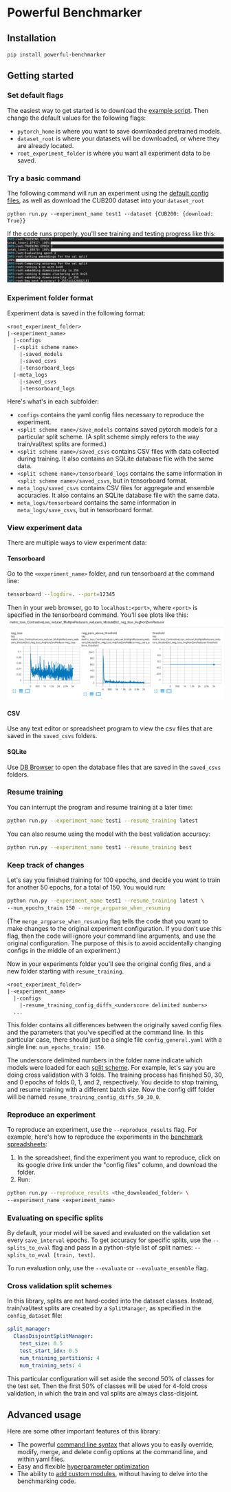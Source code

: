 # Powerful Benchmarker

## Installation
```
pip install powerful-benchmarker
```

## Getting started

### Set default flags

The easiest way to get started is to download the [example script](https://github.com/KevinMusgrave/powerful-benchmarker/blob/master/examples/run.py). Then change the default values for the following flags:

- ```pytorch_home``` is where you want to save downloaded pretrained models.
- ```dataset_root``` is where your datasets will be downloaded, or where they are already located.
- ```root_experiment_folder``` is where you want all experiment data to be saved.

### Try a basic command
The following command will run an experiment using the [default config files](https://github.com/KevinMusgrave/powerful-benchmarker/tree/master/src/powerful_benchmarker/configs), as well as download the CUB200 dataset into your ```dataset_root```
```
python run.py --experiment_name test1 --dataset {CUB200: {download: True}}
```
If the code runs properly, you'll see training and testing progress like this:
![tensorboard_example](imgs/code_is_running.png)

### Experiment folder format
Experiment data is saved in the following format:
```
<root_experiment_folder>
|-<experiment_name>
  |-configs
  |-<split scheme name>
    |-saved_models
    |-saved_csvs
    |-tensorboard_logs
  |-meta_logs
    |-saved_csvs
    |-tensorboard_logs
```

Here's what's in each subfolder:

- ```configs``` contains the yaml config files necessary to reproduce the experiment.
- ```<split scheme name>/save_models``` contains saved pytorch models for a particular split scheme. (A split scheme simply refers to the way train/val/test splits are formed.)
- ```<split scheme name>/saved_csvs``` contains CSV files with data collected during training. It also contains an SQLite database file with the same data.
- ```<split scheme name>/tensorboard_logs``` contains the same information in ```<split scheme name>/saved_csvs```, but in tensorboard format.
- ```meta_logs/saved_csvs``` contains CSV files for aggregate and ensemble accuracies. It also contains an SQLite database file with the same data.
- ```meta_logs/tensorboard``` contains the same information in ```meta_logs/save_csvs```, but in tensorboard format.

### View experiment data
There are multiple ways to view experiment data:

#### Tensorboard
Go to the ```<experiment_name>``` folder, and run tensorboard at the command line: 
```bash
tensorboard --logdir=. --port=12345
```
Then in your web browser, go to ```localhost:<port>```, where ```<port>``` is specified in the tensorboard command. You'll see plots like this:
![tensorboard_example](imgs/tensorboard_example.png)

#### CSV
Use any text editor or spreadsheet program to view the csv files that are saved in the ```saved_csvs``` folders.

#### SQLite
Use [DB Browser](https://sqlitebrowser.org/) to open the database files that are saved in the ```saved_csvs``` folders.



### Resume training
You can interrupt the program and resume training at a later time:
```bash
python run.py --experiment_name test1 --resume_training latest
```

You can also resume using the model with the best validation accuracy:
```bash
python run.py --experiment_name test1 --resume_training best
```

### Keep track of changes
Let's say you finished training for 100 epochs, and decide you want to train for another 50 epochs, for a total of 150. You would run:
```bash
python run.py --experiment_name test1 --resume_training latest \
--num_epochs_train 150 --merge_argparse_when_resuming
```
(The ```merge_argparse_when_resuming``` flag tells the code that you want to make changes to the original experiment configuration. If you don't use this flag, then the code will ignore your command line arguments, and use the original configuration. The purpose of this is to avoid accidentally changing configs in the middle of an experiment.)

Now in your experiments folder you'll see the original config files, and a new folder starting with ```resume_training```.
```
<root_experiment_folder>
|-<experiment_name>
  |-configs
    |-resume_training_config_diffs_<underscore delimited numbers>
  ...
```
This folder contains all differences between the originally saved config files and the parameters that you've specified at the command line. In this particular case, there should just be a single file ```config_general.yaml``` with a single line: ```num_epochs_train: 150```. 

The underscore delimited numbers in the folder name indicate which models were loaded for each [split scheme](#creating-splits-for-cross-validation). For example, let's say you are doing cross validation with 3 folds. The training process has finished 50, 30, and 0 epochs of folds 0, 1, and 2, respectively. You decide to stop training, and resume training with a different batch size. Now the config diff folder will be named ```resume_training_config_diffs_50_30_0```.

### Reproduce an experiment
To reproduce an experiment, use the ```--reproduce_results``` flag. For example, here's how to reproduce the experiments in the [benchmark spreadsheets](https://docs.google.com/spreadsheets/d/1brUBishNxmld-KLDAJewIc43A4EVZk3gY6yKe8OIKbY/edit?usp=sharing):

1. In the spreadsheet, find the experiment you want to reproduce, click on its google drive link under the "config files" column, and download the folder.
2. Run:
```bash
python run.py --reproduce_results <the_downloaded_folder> \
--experiment_name <experiment_name>
```

### Evaluating on specific splits
By default, your model will be saved and evaluated on the validation set every ```save_interval``` epochs. To get accuracy for specific splits, use the ```--splits_to_eval``` flag and pass in a python-style list of split names: ```--splits_to_eval [train, test]```. 

To run evaluation only, use the ```--evaluate``` or ```--evaluate_ensemble``` flag.

### Cross validation split schemes

In this library, splits are not hard-coded into the dataset classes. Instead, train/val/test splits are created by a ```SplitManager```, as specified in the ```config_dataset``` file:
```yaml
split_manager:
  ClassDisjointSplitManager:
    test_size: 0.5
    test_start_idx: 0.5
    num_training_partitions: 4
    num_training_sets: 4
```
This particular configuration will set aside the second 50% of classes for the test set. Then the first 50% of classes will be used for 4-fold cross validation, in which the train and val splits are always class-disjoint.


## Advanced usage
Here are some other important features of this library:

- The powerful [command line syntax](cl_syntax.md) that allows you to easily override, modify, merge, and delete config options at the command line, and within yaml files.
- Easy and flexible [hyperparameter optimization](hyperparams.md)
- The ability to [add custom modules](custom.md), without having to delve into the benchmarking code.

